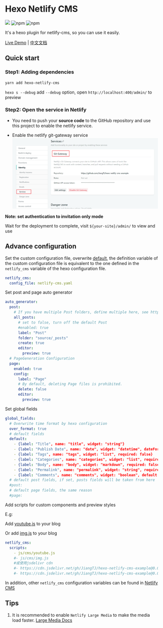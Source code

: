 # Hexo Netlify CMS
[![](https://img.shields.io/npm/v/hexo-netlify-cms.svg?style=popout-square)](https://www.npmjs.com/package/hexo-netlify-cms)
![npm](https://img.shields.io/npm/dt/hexo-netlify-cms.svg?style=popout-square)
![npm](https://img.shields.io/npm/l/hexo-netlify-cms.svg?style=popout-square)

It's a hexo plugin for netlify-cms, so you can use it easily.   

[Live Demo](https://github.com/JiangTJ/hexo-netlify-cms-example) | [中文文档](README-ZH.md)

## Quick start

### Step1: Adding dependencies

```bash
yarn add hexo-netlify-cms
```

`hexo s --debug` add `--debug` option, open `http://localhost:400/admin/` to preview

### Step2: Open the service in Netlify

- You need to push your **source code** to the GitHub repository and use this project to enable the netlify service.

- Enable the netlify git-gateway service
  ![](imgs/git-gateway.png)

**Note: set authentication to invitation only mode**

Wait for the deployment to complete, visit `${your-site}/admin/` to view and use

## Advance configuration

Set the custom configuration file, overwrite [default](admin/config.yml), the definition variable of the custom configuration file is equivalent to the one defined in the `netlify_cms` variable of the hexo configuration file.
```yml
netlify_cms:
  config_file: netlify-cms.yaml
```

Set post and page auto generator
```yml
auto_generator:
  post:
    # If you have multiple Post folders, define multiple here, see https://github.com/jiangtj/blog/blob/master/netlify-cms.yaml
    all_posts:
      # set to false, turn off the default Post
      #enabled: true
      label: "Post"
      folder: "source/_posts"
      create: true
      editor:
        preview: true
  # PageGeneration Configuration
  page: 
    enabled: true
    config:
      label: "Page"
      # By default, deleting Page files is prohibited.
      delete: false
      editor:
        preview: true
```

Set global fields
```yml
global_fields:
  # Overwrite time format by hexo configuration
  over_format: true
  # default fields
  default:
    - {label: "Title", name: "title", widget: "string"}
    - {label: "Publish Date", name: "date", widget: "datetime", dateFormat: "YYYY-MM-DD", timeFormat: "HH:mm:ss", format: "YYYY-MM-DD HH :mm:ss", required: false}
    - {label: "Tags", name: "tags", widget: "list", required: false}
    - {label: "Categories", name: "categories", widget: "list", required: false}
    - {label: "Body", name: "body", widget: "markdown", required: false}
    - {label: "Permalink", name: "permalink", widget: "string", required: false}
    - {label: "Comments", name: "comments", widget: "boolean", default: true, required: false}
  # default post fields, if set, posts fields will be taken from here
  #post:
  # default page fields, the same reason
  #page:
```

Add scripts for custom components and preview styles

E.g:

Add [youtube.js](https://github.com/JiangTJ/hexo-netlify-cms-example/blob/master/source/js/cms/youtube.js) to your blog

Or add [img.js](https://github.com/JiangTJ/hexo-netlify-cms-example/blob/master/source/js/cms/img.js) to your blog

```yml
netlify_cms:
  scripts:
    - js/cms/youtube.js
    #- js/cms/img.js
    #或使用jsdelivr cdn
    #- https://cdn.jsdelivr.net/gh/JiangTJ/hexo-netlify-cms-example@0.0.1/source/js/cms/youtube.js
    #- https://cdn.jsdelivr.net/gh/JiangTJ/hexo-netlify-cms-example@0.0.1/source/js/cms/img.js
```

In addition, other `netlify_cms` configuration variables can be found in [Netlify CMS](https://www.netlifycms.org/docs/configuration-options/)

## Tips
1. It is recommended to enable `Netlify Large Media` to make the media load faster. [Large Media Docs](https://www.netlify.com/docs/large-media/)
